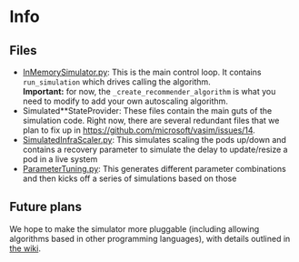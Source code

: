 # Info


## Files

* [InMemorySimulator.py](simulator/InMemorySimulator.py): This is the main control loop. It contains `run_simulation` which drives calling the algorithm.  
  **Important:** for now, the `_create_recommender_algorithm` is what you need to modify to add your own autoscaling algorithm.
* Simulated**StateProvider: These files contain the main guts of the simulation code. Right now, there are several redundant files that we plan to fix up in https://github.com/microsoft/vasim/issues/14.
* [SimulatedInfraScaler.py](simulator/SimulatedInfraScaler.py): This simulates scaling the pods up/down and contains a recovery parameter to simulate the delay to update/resize a pod in a live system
* [ParameterTuning.py](simulator/ParameterTuning.py): This generates different parameter combinations and then kicks off a series of simulations based on those

## Future plans

We hope to make the simulator more pluggable (including allowing algorithms based in other programming languages), with details outlined in [the wiki](https://github.com/microsoft/vasim/wiki/Pluggable-Simulator-Design).
